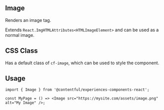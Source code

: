 ## Image

Renders an image tag.

Extends `React.ImgHTMLAttributes<HTMLImageElement>` and can be used as a normal image.

## CSS Class

Has a default class of `cf-image`, which can be used to style the component.

## Usage

```tsx
import { Image } from '@contentful/experiences-components-react';

const MyPage = () => <Image src="https://mysite.com/assets/image.png" alt="My Image" />;
```
